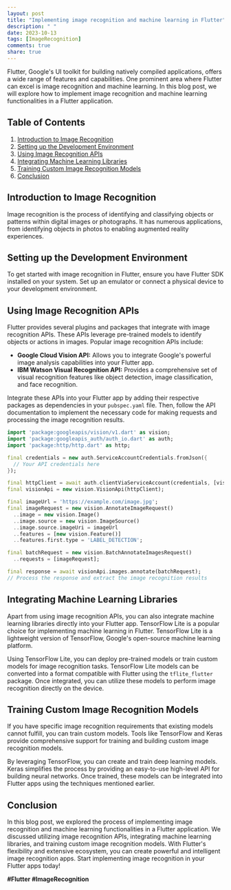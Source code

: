 ```yaml
---
layout: post
title: "Implementing image recognition and machine learning in Flutter"
description: " "
date: 2023-10-13
tags: [ImageRecognition]
comments: true
share: true
---
```


Flutter, Google's UI toolkit for building natively compiled applications, offers a wide range of features and capabilities. One prominent area where Flutter can excel is image recognition and machine learning. In this blog post, we will explore how to implement image recognition and machine learning functionalities in a Flutter application.

## Table of Contents
1. [Introduction to Image Recognition](#introduction-to-image-recognition)
2. [Setting up the Development Environment](#setting-up-the-development-environment)
3. [Using Image Recognition APIs](#using-image-recognition-apis)
4. [Integrating Machine Learning Libraries](#integrating-machine-learning-libraries)
5. [Training Custom Image Recognition Models](#training-custom-image-recognition-models)
6. [Conclusion](#conclusion)

## Introduction to Image Recognition

Image recognition is the process of identifying and classifying objects or patterns within digital images or photographs. It has numerous applications, from identifying objects in photos to enabling augmented reality experiences.

## Setting up the Development Environment

To get started with image recognition in Flutter, ensure you have Flutter SDK installed on your system. Set up an emulator or connect a physical device to your development environment.

## Using Image Recognition APIs

Flutter provides several plugins and packages that integrate with image recognition APIs. These APIs leverage pre-trained models to identify objects or actions in images. Popular image recognition APIs include:

- **Google Cloud Vision API:** Allows you to integrate Google's powerful image analysis capabilities into your Flutter app.
- **IBM Watson Visual Recognition API:** Provides a comprehensive set of visual recognition features like object detection, image classification, and face recognition.

Integrate these APIs into your Flutter app by adding their respective packages as dependencies in your `pubspec.yaml` file. Then, follow the API documentation to implement the necessary code for making requests and processing the image recognition results.

```dart
import 'package:googleapis/vision/v1.dart' as vision;
import 'package:googleapis_auth/auth_io.dart' as auth;
import 'package:http/http.dart' as http;

final credentials = new auth.ServiceAccountCredentials.fromJson({
  // Your API credentials here
});

final httpClient = await auth.clientViaServiceAccount(credentials, [vision.VisionApi.cloudVisionScope]);
final visionApi = new vision.VisionApi(httpClient);

final imageUrl = 'https://example.com/image.jpg';
final imageRequest = new vision.AnnotateImageRequest()
  ..image = new vision.Image()
  ..image.source = new vision.ImageSource()
  ..image.source.imageUri = imageUrl
  ..features = [new vision.Feature()]
  ..features.first.type = 'LABEL_DETECTION';

final batchRequest = new vision.BatchAnnotateImagesRequest()
  ..requests = [imageRequest];

final response = await visionApi.images.annotate(batchRequest);
// Process the response and extract the image recognition results
```

## Integrating Machine Learning Libraries

Apart from using image recognition APIs, you can also integrate machine learning libraries directly into your Flutter app. TensorFlow Lite is a popular choice for implementing machine learning in Flutter. TensorFlow Lite is a lightweight version of TensorFlow, Google's open-source machine learning platform.

Using TensorFlow Lite, you can deploy pre-trained models or train custom models for image recognition tasks. TensorFlow Lite models can be converted into a format compatible with Flutter using the `tflite_flutter` package. Once integrated, you can utilize these models to perform image recognition directly on the device.

## Training Custom Image Recognition Models

If you have specific image recognition requirements that existing models cannot fulfill, you can train custom models. Tools like TensorFlow and Keras provide comprehensive support for training and building custom image recognition models.

By leveraging TensorFlow, you can create and train deep learning models. Keras simplifies the process by providing an easy-to-use high-level API for building neural networks. Once trained, these models can be integrated into Flutter apps using the techniques mentioned earlier.

## Conclusion

In this blog post, we explored the process of implementing image recognition and machine learning functionalities in a Flutter application. We discussed utilizing image recognition APIs, integrating machine learning libraries, and training custom image recognition models. With Flutter's flexibility and extensive ecosystem, you can create powerful and intelligent image recognition apps. Start implementing image recognition in your Flutter apps today!

**#Flutter #ImageRecognition**